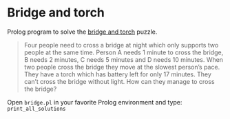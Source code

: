 # Bridge and torch

Prolog program to solve the [bridge and torch](https://en.wikipedia.org/wiki/Bridge_and_torch_problem) puzzle.

> Four people need to cross a bridge at night which only supports two people at the same time. Person A needs 1 minute to cross the bridge, B needs 2 minutes, C needs 5 minutes and D needs 10 minutes. When two people cross the bridge they move at the slowest person’s pace.  They have a torch which has battery left for only 17 minutes. They can’t cross the bridge without light. How can they manage to cross the bridge?

Open `bridge.pl` in your favorite Prolog environment and type:
`print_all_solutions`
